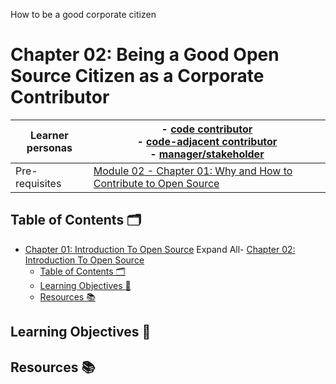 How to be a good corporate citizen

# Chapter 02: Being a Good Open Source Citizen as a Corporate Contributor

<!-- TODO: Verify chapter links after 2.01 is merged -->

| Learner personas | - [code contributor](../README.md#code-contributor-)<br> - [code-adjacent contributor](../README.md#code-adjacent-contributor-)<br> - [manager/stakeholder](../README.md#managerstakeholder-) |
| ---------------- | --------------------------------------------------------------------------------------------------------------------------------------------------------------------------------------------- |
| Pre-requisites   | [Module 02 - Chapter 01: Why and How to Contribute to Open Source](./01-why-contribute-to-oss.md)                                                                                             |

## Table of Contents 🗂️

- [Chapter 01: Introduction To Open Source](#chapter-01-introduction-to-open-source)
  Expand All- [Chapter 02: Introduction To Open Source](#chapter-02-introduction-to-open-source)
  - [Table of Contents 🗂️](#table-of-contents-️)
  - [Learning Objectives 🧠](#learning-objectives-)
  - [Resources 📚](#resources-)

## Learning Objectives 🧠

<!-- TODO: Populate as new sections are added -->

## Resources 📚
